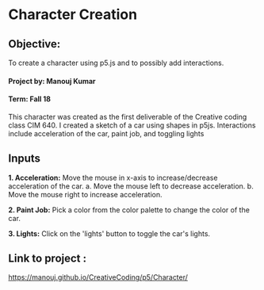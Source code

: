 # Character Creation

## Objective:
To create a character using p5.js and to possibly add interactions.

#### Project by: Manouj Kumar
#### Term: Fall 18

This character was created as the first deliverable of the Creative coding class CIM 640.
I created a sketch of a car using shapes in p5js. Interactions include acceleration of the car, paint job, and toggling lights

## Inputs
**1. Acceleration:** Move the mouse in x-axis to increase/decrease acceleration of the car.
a. Move the mouse left to decrease acceleration.
b. Move the mouse right to increase acceleration.

**2. Paint Job:** Pick a color from the color palette to change the color of the car.

**3. Lights:** Click on the 'lights' button to toggle the car's lights.

## Link to project : 
https://manouj.github.io/CreativeCoding/p5/Character/

